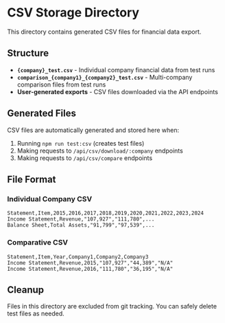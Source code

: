 # CSV Storage Directory

This directory contains generated CSV files for financial data export.

## Structure

- **`{company}_test.csv`** - Individual company financial data from test runs
- **`comparison_{company1}_{company2}_test.csv`** - Multi-company comparison files from test runs
- **User-generated exports** - CSV files downloaded via the API endpoints

## Generated Files

CSV files are automatically generated and stored here when:

1. Running `npm run test:csv` (creates test files)
2. Making requests to `/api/csv/download/:company` endpoints
3. Making requests to `/api/csv/compare` endpoints

## File Format

### Individual Company CSV

```
Statement,Item,2015,2016,2017,2018,2019,2020,2021,2022,2023,2024
Income Statement,Revenue,"107,927","111,780",...
Balance Sheet,Total Assets,"91,799","97,539",...
```

### Comparative CSV

```
Statement,Item,Year,Company1,Company2,Company3
Income Statement,Revenue,2015,"107,927","44,389","N/A"
Income Statement,Revenue,2016,"111,780","36,195","N/A"
```

## Cleanup

Files in this directory are excluded from git tracking. You can safely delete test files as needed.
